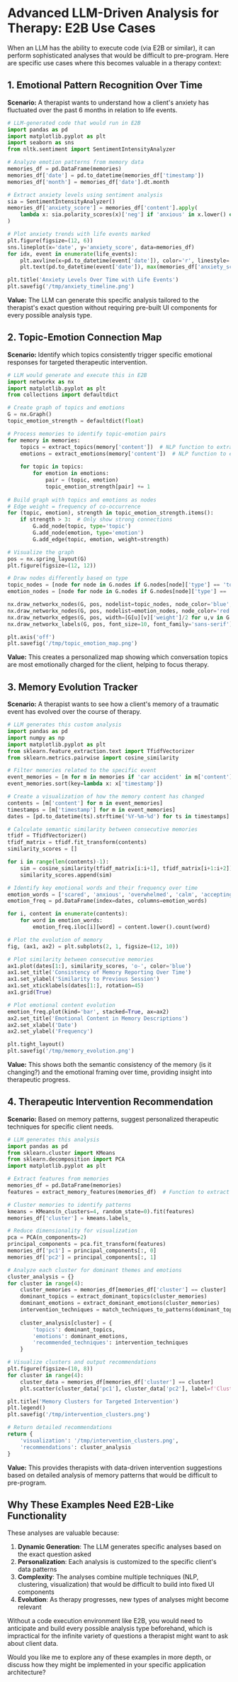 # Advanced LLM-Driven Analysis for Therapy: E2B Use Cases

When an LLM has the ability to execute code (via E2B or similar), it can perform sophisticated analyses that would be difficult to pre-program. Here are specific use cases where this becomes valuable in a therapy context:

## 1. Emotional Pattern Recognition Over Time

**Scenario:** A therapist wants to understand how a client's anxiety has fluctuated over the past 6 months in relation to life events.

```python
# LLM-generated code that would run in E2B
import pandas as pd
import matplotlib.pyplot as plt
import seaborn as sns
from nltk.sentiment import SentimentIntensityAnalyzer

# Analyze emotion patterns from memory data
memories_df = pd.DataFrame(memories)
memories_df['date'] = pd.to_datetime(memories_df['timestamp'])
memories_df['month'] = memories_df['date'].dt.month

# Extract anxiety levels using sentiment analysis
sia = SentimentIntensityAnalyzer()
memories_df['anxiety_score'] = memories_df['content'].apply(
    lambda x: sia.polarity_scores(x)['neg'] if 'anxious' in x.lower() or 'anxiety' in x.lower() else 0
)

# Plot anxiety trends with life events marked
plt.figure(figsize=(12, 6))
sns.lineplot(x='date', y='anxiety_score', data=memories_df)
for idx, event in enumerate(life_events):
    plt.axvline(x=pd.to_datetime(event['date']), color='r', linestyle='--', alpha=0.7)
    plt.text(pd.to_datetime(event['date']), max(memories_df['anxiety_score'])*0.8, event['description'], rotation=45)

plt.title('Anxiety Levels Over Time with Life Events')
plt.savefig('/tmp/anxiety_timeline.png')
```

**Value:** The LLM can generate this specific analysis tailored to the therapist's exact question without requiring pre-built UI components for every possible analysis type.

## 2. Topic-Emotion Connection Map

**Scenario:** Identify which topics consistently trigger specific emotional responses for targeted therapeutic intervention.

```python
# LLM would generate and execute this in E2B
import networkx as nx
import matplotlib.pyplot as plt
from collections import defaultdict

# Create graph of topics and emotions
G = nx.Graph()
topic_emotion_strength = defaultdict(float)

# Process memories to identify topic-emotion pairs
for memory in memories:
    topics = extract_topics(memory['content'])  # NLP function to extract topics
    emotions = extract_emotions(memory['content'])  # NLP function to extract emotions
    
    for topic in topics:
        for emotion in emotions:
            pair = (topic, emotion)
            topic_emotion_strength[pair] += 1
            
# Build graph with topics and emotions as nodes
# Edge weight = frequency of co-occurrence
for (topic, emotion), strength in topic_emotion_strength.items():
    if strength > 3:  # Only show strong connections
        G.add_node(topic, type='topic')
        G.add_node(emotion, type='emotion')
        G.add_edge(topic, emotion, weight=strength)

# Visualize the graph
pos = nx.spring_layout(G)
plt.figure(figsize=(12, 12))

# Draw nodes differently based on type
topic_nodes = [node for node in G.nodes if G.nodes[node]['type'] == 'topic']
emotion_nodes = [node for node in G.nodes if G.nodes[node]['type'] == 'emotion']

nx.draw_networkx_nodes(G, pos, nodelist=topic_nodes, node_color='blue', node_size=500, alpha=0.8)
nx.draw_networkx_nodes(G, pos, nodelist=emotion_nodes, node_color='red', node_size=500, alpha=0.8)
nx.draw_networkx_edges(G, pos, width=[G[u][v]['weight']/2 for u,v in G.edges])
nx.draw_networkx_labels(G, pos, font_size=10, font_family='sans-serif')

plt.axis('off')
plt.savefig('/tmp/topic_emotion_map.png')
```

**Value:** This creates a personalized map showing which conversation topics are most emotionally charged for the client, helping to focus therapy.

## 3. Memory Evolution Tracker

**Scenario:** A therapist wants to see how a client's memory of a traumatic event has evolved over the course of therapy.

```python
# LLM generates this custom analysis
import pandas as pd
import numpy as np
import matplotlib.pyplot as plt
from sklearn.feature_extraction.text import TfidfVectorizer
from sklearn.metrics.pairwise import cosine_similarity

# Filter memories related to the specific event
event_memories = [m for m in memories if 'car accident' in m['content'].lower()]
event_memories.sort(key=lambda x: x['timestamp'])

# Create a visualization of how the memory content has changed
contents = [m['content'] for m in event_memories]
timestamps = [m['timestamp'] for m in event_memories]
dates = [pd.to_datetime(ts).strftime('%Y-%m-%d') for ts in timestamps]

# Calculate semantic similarity between consecutive memories
tfidf = TfidfVectorizer()
tfidf_matrix = tfidf.fit_transform(contents)
similarity_scores = []

for i in range(len(contents)-1):
    sim = cosine_similarity(tfidf_matrix[i:i+1], tfidf_matrix[i+1:i+2])[0][0]
    similarity_scores.append(sim)

# Identify key emotional words and their frequency over time
emotion_words = ['scared', 'anxious', 'overwhelmed', 'calm', 'accepting', 'angry']
emotion_freq = pd.DataFrame(index=dates, columns=emotion_words)

for i, content in enumerate(contents):
    for word in emotion_words:
        emotion_freq.iloc[i][word] = content.lower().count(word)

# Plot the evolution of memory
fig, (ax1, ax2) = plt.subplots(2, 1, figsize=(12, 10))

# Plot similarity between consecutive memories
ax1.plot(dates[1:], similarity_scores, 'o-', color='blue')
ax1.set_title('Consistency of Memory Reporting Over Time')
ax1.set_ylabel('Similarity to Previous Session')
ax1.set_xticklabels(dates[1:], rotation=45)
ax1.grid(True)

# Plot emotional content evolution
emotion_freq.plot(kind='bar', stacked=True, ax=ax2)
ax2.set_title('Emotional Content in Memory Descriptions')
ax2.set_xlabel('Date')
ax2.set_ylabel('Frequency')

plt.tight_layout()
plt.savefig('/tmp/memory_evolution.png')
```

**Value:** This shows both the semantic consistency of the memory (is it changing?) and the emotional framing over time, providing insight into therapeutic progress.

## 4. Therapeutic Intervention Recommendation

**Scenario:** Based on memory patterns, suggest personalized therapeutic techniques for specific client needs.

```python
# LLM generates this analysis
import pandas as pd
from sklearn.cluster import KMeans
from sklearn.decomposition import PCA
import matplotlib.pyplot as plt

# Extract features from memories
memories_df = pd.DataFrame(memories)
features = extract_memory_features(memories_df)  # Function to extract relevant features

# Cluster memories to identify patterns
kmeans = KMeans(n_clusters=4, random_state=0).fit(features)
memories_df['cluster'] = kmeans.labels_

# Reduce dimensionality for visualization
pca = PCA(n_components=2)
principal_components = pca.fit_transform(features)
memories_df['pc1'] = principal_components[:, 0]
memories_df['pc2'] = principal_components[:, 1]

# Analyze each cluster for dominant themes and emotions
cluster_analysis = {}
for cluster in range(4):
    cluster_memories = memories_df[memories_df['cluster'] == cluster]
    dominant_topics = extract_dominant_topics(cluster_memories)
    dominant_emotions = extract_dominant_emotions(cluster_memories)
    intervention_techniques = match_techniques_to_patterns(dominant_topics, dominant_emotions)
    
    cluster_analysis[cluster] = {
        'topics': dominant_topics,
        'emotions': dominant_emotions,
        'recommended_techniques': intervention_techniques
    }

# Visualize clusters and output recommendations
plt.figure(figsize=(10, 8))
for cluster in range(4):
    cluster_data = memories_df[memories_df['cluster'] == cluster]
    plt.scatter(cluster_data['pc1'], cluster_data['pc2'], label=f'Cluster {cluster}')

plt.title('Memory Clusters for Targeted Intervention')
plt.legend()
plt.savefig('/tmp/intervention_clusters.png')

# Return detailed recommendations
return {
    'visualization': '/tmp/intervention_clusters.png',
    'recommendations': cluster_analysis
}
```

**Value:** This provides therapists with data-driven intervention suggestions based on detailed analysis of memory patterns that would be difficult to pre-program.

## Why These Examples Need E2B-Like Functionality

These analyses are valuable because:

1. **Dynamic Generation**: The LLM generates specific analyses based on the exact question asked
2. **Personalization**: Each analysis is customized to the specific client's data patterns
3. **Complexity**: The analyses combine multiple techniques (NLP, clustering, visualization) that would be difficult to build into fixed UI components
4. **Evolution**: As therapy progresses, new types of analyses might become relevant

Without a code execution environment like E2B, you would need to anticipate and build every possible analysis type beforehand, which is impractical for the infinite variety of questions a therapist might want to ask about client data.

Would you like me to explore any of these examples in more depth, or discuss how they might be implemented in your specific application architecture?